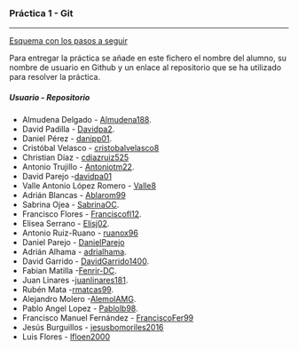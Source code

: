 ﻿### Práctica 1 - Git
---

[Esquema con los pasos a seguir](pasos-a-seguir.pdf)

Para entregar la práctica se añade en este fichero el nombre del alumno, su nombre de usuario en Github y un enlace al repositorio que se ha utilizado para resolver la práctica.

##### Usuario - Repositorio

* Almudena Delgado - [Almudena188](https://github.com/Almudena188/Trivial.git).
* David Padilla - [Davidpa2](https://github.com/davidpa2/JuegoTrivial).
* Daniel Pérez - [danipp01](https://github.com/danipp01/JuegoTrivial.git).
* Cristóbal Velasco - [cristobalvelasco8](https://github.com/cristobalvelasco8/juegotrivial.git)
* Christian Díaz - [cdiazruiz525](https://github.com/cdiazruiz525/JuegoTrivial.git)
* Antonio Trujillo - [Antoniotm22](https://github.com/antoniotm22/TrivialSencilloED).
* David Parejo -[davidpa01](https://github.com/davidpa01/JuegoTtivial.git)
* Valle Antonio López Romero - [Valle8](https://github.com/Valle8/JuegoTrivial.git)
* Adrián Blancas 	- [Ablarom99](https://github.com/Ablarom99/JuegoTrivial)
* Sabrina Ojea  - [SabrinaOC](https://github.com/SabrinaOC/JuegoTrivial.git).
* Francisco Flores  - [Franciscofl12](https://github.com/franciscofl12/JuegoTrivial.git).
* Elisea Serrano - [Elisj02](https://github.com/Elisj02/Trivial.git).
* Antonio Ruiz-Ruano  - [ruanox96](https://github.com/ruanox96/JuegoTrivial)
* Daniel Parejo  - [DanielParejo](https://github.com/DanielParejo/JuegoTrivial.git)
* Adrián Alhama  - [adrialhama](https://github.com/adrialhama/JuegoTrivial.git).
* David Garrido - [DavidGarrido1400](https://github.com/DavidGarrido1400/TrivialFran.git).
* Fabian Matilla  -[Fenrir-DC](https://github.com/Fenrir-DC/Juegotrivial).
* Juan Linares  -[juanlinares181](https://github.com/juanlinares181/Proyectotrivial.git).
* Rubén Mata  -[rmatcas99](https://github.com/rmatcas99/JuegoTrivial).
* Alejandro Molero -[AlemolAMG](https://github.com/alemolamg/JuegoTrivial_AlemolAMG).
* Pablo Angel Lopez  - [Pablolb98](https://github.com/Pablolb98/Juegotribial.git).
* Francisco Manuel Fernández - [FranciscoFer99](https://github.com/FranciscoFer99/juegotrivial)
* Jesús Burguillos  - [jesusbomoriles2016](https://github.com/jesusbomoriles2016/JuegoTrivial)
* Luis Flores  - [lfloen2000](https://github.com/lfloen2000/JuegoTrivial_lfloen2000)
